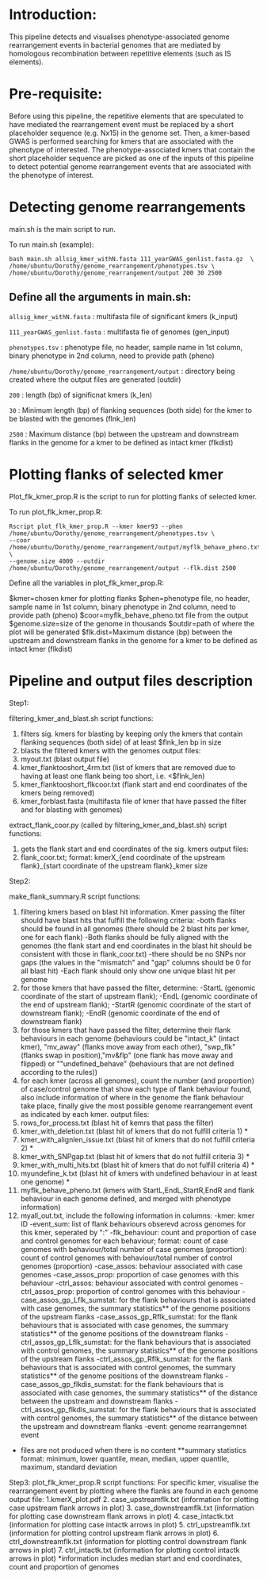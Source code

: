 # Introduction: 
This pipeline detects and visualises phenotype-associated genome rearrangement events in bacterial genomes that are mediated by homologous recombination between repetitive elements (such as IS elements). 

# Pre-requisite:
Before using this pipeline, the repetitive elements that are speculated to have mediated the rearrangement event must be replaced by a short placeholder sequence (e.g. Nx15) in the genome set. Then, a kmer-based GWAS is performed searching for kmers that are associated with the phenotype of interested. The phenotype-associated kmers that contain the short placeholder sequence are picked as one of the inputs of this pipeline to detect potential genome rearrangement events that are associated with the phenotype of interest.

# Detecting genome rearrangements

main.sh is the main script to run. 

To run main.sh (example):

```
bash main.sh allsig_kmer_withN.fasta 111_yearGWAS_genlist.fasta.gz  \
/home/ubuntu/Dorothy/genome_rearrangement/phenotypes.tsv \
/home/ubuntu/Dorothy/genome_rearrangement/output 200 30 2500
```

## Define all the arguments in main.sh:

`allsig_kmer_withN.fasta` : multifasta file of significant kmers (k_input)

`111_yearGWAS_genlist.fasta` : multifasta fie of genomes (gen_input)

`phenotypes.tsv` : phenotype file, no header, sample name in 1st column, binary phenotype in 2nd column, need to provide path (pheno)

`/home/ubuntu/Dorothy/genome_rearrangement/output` : directory being created where the output files are generated (outdir)

`200` : length (bp) of significnat kmers (k_len)

`30` : Minimum length (bp) of flanking sequences (both side) for the kmer to be blasted with the genomes (flnk_len)

`2500` : Maximum distance (bp) between the upstream and downstream flanks in the genome for a kmer to be defined as intact kmer (flkdist)


# Plotting flanks of selected kmer

Plot_flk_kmer_prop.R is the script to run for plotting flanks of selected kmer.

To run plot_flk_kmer_prop.R:

```
Rscript plot_flk_kmer_prop.R --kmer kmer93 --phen /home/ubuntu/Dorothy/genome_rearrangement/phenotypes.tsv \
--coor /home/ubuntu/Dorothy/genome_rearrangement/output/myflk_behave_pheno.txt \
--genome.size 4000 --outdir /home/ubuntu/Dorothy/genome_rearrangement/output --flk.dist 2500
```

Define all the variables in plot_flk_kmer_prop.R:

$kmer=chosen kmer for plotting flanks
$phen=phenotype file, no header, sample name in 1st column, binary phenotype in 2nd column, need to provide path (pheno)
$coor=myflk_behave_pheno.txt file from the output
$genome.size=size of the genome in thousands
$outdir=path of where the plot will be generated
$flk.dist=Maximum distance (bp) between the upstream and downstream flanks in the genome for a kmer to be defined as intact kmer (flkdist)


# Pipeline and output files description

Step1:

filtering_kmer_and_blast.sh
script functions:
1. filters sig. kmers for blasting by keeping only the kmers that contain flanking sequences (both side) of at least $flnk_len bp in size
2. blasts the filtered kmers with the genomes
output files: 
1. myout.txt (blast output file)
2. kmer_flanktooshort_4rm.txt (list of kmers that are removed due to having at least one flank being too short, i.e. <$flnk_len)
3. kmer_flanktooshort_flkcoor.txt (flank start and end coordinates of the kmers being removed)
4. kmer_forblast.fasta (multifasta file of kmer that have passed the filter and for blasting with genomes)


extract_flank_coor.py (called by filtering_kmer_and_blast.sh)
script functions:
1. gets the flank start and end coordinates of the sig. kmers
output files: 
1. flank_coor.txt; format: kmerX_{end coordinate of the upstream flank}_{start coordinate of the upstream flank}_kmer size


Step2:

make_flank_summary.R
script functions:
1. filtering kmers based on blast hit information. Kmer passing the filter should have blast hits that fulfill the following criteria:
-both flanks should be found in all genomes (there should be 2 blast hits per kmer, one for each flank)
-Both flanks should be fully aligned with the genomes (the flank start and end coordinates in the blast hit should be consistent 
with those in flank_coor.txt)
-there should be no SNPs nor gaps (the values in the "mismatch" and "gap" columns should be 0 for all blast hit)
-Each flank should only show one unique blast hit per genome
2. for those kmers that have passed the filter, determine:
-StartL (genomic coordinate of the start of upstream flank);
-EndL (genomic coordinate of the end of upstream flank);
-StartR (genomic coordinate of the start of downstream flank);
-EndR (genomic coordinate of the end of downstream flank)
3. for those kmers that have passed the filter, determine their flank behaviours in each genome (behaviours could be 
"intact_k" (intact kmer), "mv_away" (flanks move away from each other), "swp_flk" (flanks swap in position),"mv&flp" (one flank has 
move away and flipped) or ""undefined_behave" (behaviours that are not defined according to the rules))
4. for each kmer (across all genomes), count the number (and proportion) of case/control genome that show each type of flank behaviour found, 
also include information of where in the genome the flank behaviour take place, finally give the most possible genome rearrangement event 
as indicated by each kmer.
output files: 
1. rows_for_process.txt (blast hit of kemrs that pass the filter)
2. kmer_with_deletion.txt (blast hit of kmers that do not fulfill criteria 1) *
3. kmer_with_alignlen_issue.txt (blast hit of kmers that do not fulfill criteria 2) *
4. kmer_with_SNPgap.txt (blast hit of kmers that do not fulfill criteria 3) * 
5. kmer_with_multi_hits.txt (blast hit of kmers that do not fulfill criteria 4) *
6. myundefine_k.txt (blast hit of kmers with undefined behaviour in at least one genome) *
7. myflk_behave_pheno.txt (kmers with StartL,EndL,StartR,EndR and flank behaviour in each genome defined, and merged with phenotype information)
8. myall_out.txt, include the following information in columns:
-kmer: kmer ID
-event_sum: list of flank behaviours obserevd across genomes for this kmer, seperated by ":"
-flk_behaviour: count and proportion of case and control genomes for each behaviour; format: count of case genomes with behaviour/total number of case genomes (proportion): count of control genomes with behaviour/total number of control genomes (proportion)
-case_assos: behaviour associated with case genomes
-case_assos_prop: proportion of case genomes with this behaviour
-ctrl_assos: behaviour associated with control genomes
-ctrl_assos_prop: proportion of control genomes with this behaviour
-case_assos_gp_Lflk_sumstat: for the flank behaviours that is associated with case genomes, the summary statistics** of the genome positions of the upstream flanks
-case_assos_gp_Rflk_sumstat: for the flank behaviours that is associated with case genomes, the summary statistics** of the genome positions of the downstream flanks
-ctrl_assos_gp_Lflk_sumstat: for the flank behaviours that is associated with control genomes, the summary statistics** of the genome positions of the upstream flanks
-ctrl_assos_gp_Rflk_sumstat: for the flank behaviours that is associated with control genomes, the summary statistics** of the genome positions of the downstream flanks
-case_assos_gp_flkdis_sumstat: for the flank behaviours that is associated with case genomes, the summary statistics** of the distance between the upstream and downstream flanks
-ctrl_assos_gp_flkdis_sumstat: for the flank behaviours that is associated with control genomes, the summary statistics** of the distance between the upstream and downstream flanks
-event: genome rearrangemnet event

* files are not produced when there is no content
**summary statistics format: minimum, lower quantile, mean, median, upper quantile, maximum, standard deviation

Step3:
plot_flk_kmer_prop.R
script functions: 
For specific kmer, visualise the rearrangement event by plotting where the flanks are found in each genome
output file: 
1.kmerX_plot.pdf 
2. case_upstreamflk.txt (information for plotting case upstream flank arrows in plot)
3. case_downstreamflk.txt (information for plotting case downstream flank arrows in plot)
4. case_intactk.txt (information for plotting case intactk arrows in plot)
5. ctrl_upstreamflk.txt (information for plotting control upstream flank arrows in plot)
6. ctrl_downstreamflk.txt (information for plotting control downstream flank arrows in plot)
7. ctrl_intactk.txt (information for plotting control intactk arrows in plot)
*information includes median start and end coordinates, count and proportion of genomes
